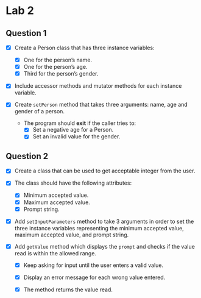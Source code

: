 # Lab 2

## Question 1

- [x] Create a Person class that has three instance variables:

  - [x] One for the person’s name.
  - [x] One for the person’s age.
  - [x] Third for the person’s gender.

- [x] Include accessor methods and mutator methods for each instance variable.
- [x] Create `setPerson` method that takes three arguments: name, age and gender of a person.

  - The program should **exit** if the caller tries to:
    - [x] Set a negative age for a Person.
    - [x] Set an invalid value for the gender.

## Question 2

- [x] Create a class that can be used to get acceptable integer from the user.
- [x] The class should have the following attributes:

    - [x] Minimum accepted value.
    - [x] Maximum accepted value.
    - [x] Prompt string.

- [x] Add `setInputParameters` method to take 3 arguments in order to set the three instance variables representing the minimum accepted value, maximum accepted value, and prompt string.
- [x] Add `getValue` method which displays the `prompt` and checks if the value read is within the allowed range.

    - [x] Keep asking for input until the user enters a valid value.
    - [x] Display an error message for each wrong value entered.
    - [x] The method returns the value read.

